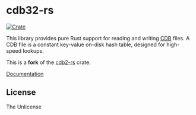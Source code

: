 cdb32-rs
====

[![Crate](https://img.shields.io/crates/v/cdb32.svg)](https://crates.io/crates/cdb32)

This library provides pure Rust support for reading and writing
[CDB][cdb] files.  A CDB file is a constant key-value on-disk hash
table, designed for high-speed lookups.

This is a **fork** of the [cdb2-rs](https://crates.io/crates/cdb2) crate.

[cdb]: http://cr.yp.to/cdb.html
[cdb-rs]: https://crates.io/crates/cdb
[cdb2-rs]: https://crates.io/crates/cdb2

[Documentation](https://docs.rs/cdb32)

## License

The Unlicense
